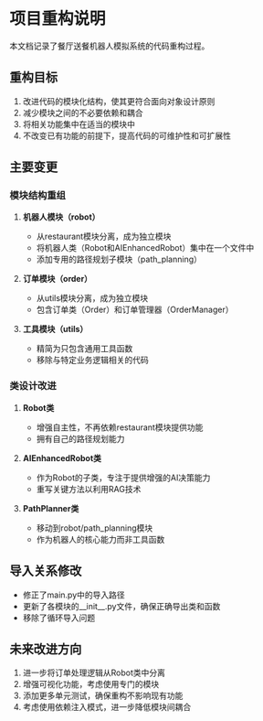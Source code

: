 # 项目重构说明

本文档记录了餐厅送餐机器人模拟系统的代码重构过程。

## 重构目标

1. 改进代码的模块化结构，使其更符合面向对象设计原则
2. 减少模块之间的不必要依赖和耦合
3. 将相关功能集中在适当的模块中
4. 不改变已有功能的前提下，提高代码的可维护性和可扩展性

## 主要变更

### 模块结构重组

1. **机器人模块（robot）**
   - 从restaurant模块分离，成为独立模块
   - 将机器人类（Robot和AIEnhancedRobot）集中在一个文件中
   - 添加专用的路径规划子模块（path_planning）

2. **订单模块（order）**
   - 从utils模块分离，成为独立模块
   - 包含订单类（Order）和订单管理器（OrderManager）

3. **工具模块（utils）**
   - 精简为只包含通用工具函数
   - 移除与特定业务逻辑相关的代码

### 类设计改进

1. **Robot类**
   - 增强自主性，不再依赖restaurant模块提供功能
   - 拥有自己的路径规划能力

2. **AIEnhancedRobot类**
   - 作为Robot的子类，专注于提供增强的AI决策能力
   - 重写关键方法以利用RAG技术

3. **PathPlanner类**
   - 移动到robot/path_planning模块
   - 作为机器人的核心能力而非工具函数

## 导入关系修改

- 修正了main.py中的导入路径
- 更新了各模块的__init__.py文件，确保正确导出类和函数
- 移除了循环导入问题

## 未来改进方向

1. 进一步将订单处理逻辑从Robot类中分离
2. 增强可视化功能，考虑使用专门的模块
3. 添加更多单元测试，确保重构不影响现有功能
4. 考虑使用依赖注入模式，进一步降低模块间耦合 
